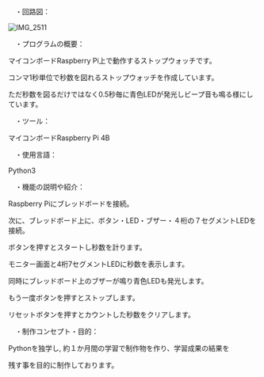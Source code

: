 　・回路図：

![IMG_2511](https://github.com/hmt-R1/stop_watch/assets/160014889/bd902dff-693c-4bc3-aa54-b6303f39dbcf)


　・プログラムの概要：
 
マイコンボードRaspberry Pi上で動作するストップウォッチです。

コンマ1秒単位で秒数を図れるストップウォッチを作成しています。

ただ秒数を図るだけではなく0.5秒毎に青色LEDが発光しビープ音も鳴る様にしています。


　・ツール：

マイコンボードRaspberry Pi 4B


　・使用言語：

Python3


　・機能の説明や紹介：

Raspberry Piにブレッドボードを接続。

次に、ブレッドボード上に、ボタン・LED・ブザー・４桁の７セグメントLEDを接続。

ボタンを押すとスタートし秒数を計ります。

モニター画面と4桁7セグメントLEDに秒数を表示します。

同時にブレッドボード上のブザーが鳴り青色LEDも発光します。

もう一度ボタンを押すとストップします。

リセットボタンを押すとカウントした秒数をクリアします。


　・制作コンセプト・目的：

Pythonを独学し, 約１か月間の学習で制作物を作り、学習成果の結果を

残す事を目的に制作しております。
